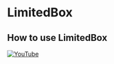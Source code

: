 # LimitedBox
## How to use LimitedBox


[![YouTube](https://img.youtube.com/vi/icZnGKoiIaQ/0.jpg)](https://youtu.be/p1yjSugwuSA "How to use LimitedBox in Flutter")
